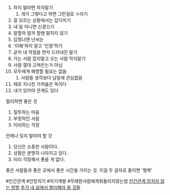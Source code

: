 1. 하지 말라면 하지말기
	1. 걔가 그렇다고 하면 그런걸로 ㅇ라기
2. 잘 모르는 상황에서는 입닥치기
3. 내 일 아니면 신경끄기
4. 말할까 말까 할땐 말하지 않기
5. 답정너엔 넌씨눈
6. '이해'하지 말고 '인정'하기
7. 굳이 내 약점을 먼저 드러내진 말기
8. 가는 사람 잡지말고 오는 사람 막지말기
9. 사람 절대 고쳐쓴는거 아님
10. 모두에게 해명할 필요는 없음
	1. 사람들 생각보다 남일에 관심없음
11. 때로 지나친 가까움은 독이다
12. 내가 있어야 관계도 있다

멀리하면 좋은 것
1. 질투하는 마음
2. 부정적인 사람
3. 미리하는 걱정

언제나 잊지 말아야 할 것
1. 당신은 소중한 사람이다.
2. 상황은 분명히 나아지고 있다.
3. 미리 걱정해서 좋을 게 없다.

좋은 사람들과 좋은 곳에서 좋은 시간을 가지는 것. 이걸 두 글자로 줄이면 '행복'


#인간관계 #안망치기 #자기계발 #무례한사람에게휘둘리지않는법 
[인간관계 망치지 않는 방법](https://www.instagram.com/p/CeEDC00gjLj/?img_index=7)
[추가 내 삶에서 멀리해야 될 것들](https://www.instagram.com/p/CeDuxDLr9D0/?img_index=7)